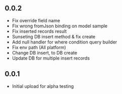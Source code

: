 ## 0.0.2
- Fix override field name
- Fix wrong fromJson binding on model sample 
- Fix inserted records result
- Sunseting DB insert method & fix create
- Add null handler for where condition query builder
- Fix env path (All platform)
- Change DB insert, to DB create
- Update DB for multiple insert records

## 0.0.1

- Initial upload for alpha testing
